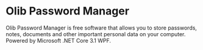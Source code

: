 # Olib Password Manager
Olib Password Manager is free software that allows you to store passwords, notes, documents and other important personal data on your computer. Powered by Microsoft .NET Core 3.1 WPF.
